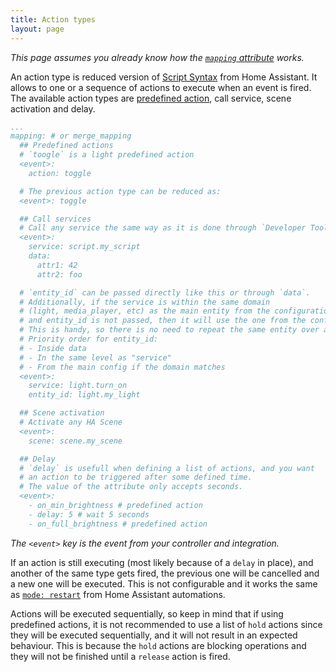 ```yaml
---
title: Action types
layout: page
---
```


_This page assumes you already know how the [`mapping` attribute](custom-controllers) works._

An action type is reduced version of [Script Syntax](https://www.home-assistant.io/docs/scripts) from Home Assistant. It allows to one or a sequence of actions to execute when an event is fired. The available action types are [predefined action](predefined-actions), call service, scene activation and delay.

```yaml
...
mapping: # or merge_mapping
  ## Predefined actions
  # `toogle` is a light predefined action
  <event>:
    action: toggle 

  # The previous action type can be reduced as:
  <event>: toggle

  ## Call services
  # Call any service the same way as it is done through `Developer Tools > Services` in HA
  <event>:
    service: script.my_script
    data:
      attr1: 42
      attr2: foo

  # `entity_id` can be passed directly like this or through `data`.
  # Additionally, if the service is within the same domain
  # (light, media_player, etc) as the main entity from the configuration,
  # and entity_id is not passed, then it will use the one from the configuration.
  # This is handy, so there is no need to repeat the same entity over and over.
  # Priority order for entity_id:
  # - Inside data
  # - In the same level as "service"
  # - From the main config if the domain matches
  <event>:
    service: light.turn_on
    entity_id: light.my_light 

  ## Scene activation
  # Activate any HA Scene
  <event>:
    scene: scene.my_scene

  ## Delay
  # `delay` is usefull when defining a list of actions, and you want
  # an action to be triggered after some defined time.
  # The value of the attribute only accepts seconds.
  <event>:
    - on_min_brightness # predefined action
    - delay: 5 # wait 5 seconds
    - on_full_brightness # predefined action
```

_The `<event>` key is the event from your controller and integration._

If an action is still executing (most likely because of a `delay` in place), and another of the same type gets fired, the previous one will be cancelled and a new one will be executed. This is not configurable and it works the same as [`mode: restart`](https://www.home-assistant.io/docs/automation/modes) from Home Assistant automations.

Actions will be executed sequentially, so keep in mind that if using predefined actions, it is not recommended to use a list of `hold` actions since they will be executed sequentially, and it will not result in an expected behaviour. This is because the `hold` actions are blocking operations and they will not be finished until a `release` action is fired.
